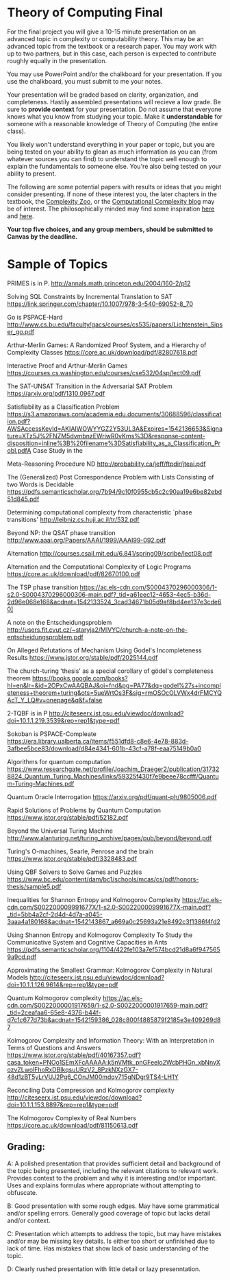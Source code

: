 # Theory of Computing Final

For the final project you will give a 10-15 minute presentation on an advanced topic in complexity or computability theory. This may be an advanced topic from the textbook or a research paper.  You may work with up to two partners, but in this case, each person is expected to contribute roughly equally in the presentation.  

You may use PowerPoint and/or the chalkboard for your presentation.  If you use the chalkboard, you must submit to me your notes.

Your presentation will be graded based on clarity, organization, and completeness.  Hastily assembled presentations will recieve a low grade.  Be sure to **provide context** for your presentation.  Do not assume that everyone knows what you know from studying your topic.  Make it **understandable** for someone with a reasonable knowledge of Theory of Computing (the entire class).  

You likely won't understand everything in your paper or topic, but you are being tested on your ability to glean as much information as you can (from whatever sources you can find) to understand the topic well enough to explain the fundamentals to someone else.  You're also being tested on your ability to present.



The following are some potential papers with results or ideas that you might consider presenting.  If none of these interest you, the later chapters in the textbook, the [Complexity Zoo](https://complexityzoo.uwaterloo.ca/Complexity_Zoo), or the [Computational Complexity blog](https://blog.computationalcomplexity.org) may be of interest.  The philosophically minded may find some inspiration [here](https://plato.stanford.edu/entries/goedel-incompleteness/#GdeArgAgaMec) and [here](https://plato.stanford.edu/entries/turing/).

**Your top five choices, and any group members, should be submitted to Canvas by the deadline.**

# Sample of Topics

PRIMES is in P. http://annals.math.princeton.edu/2004/160-2/p12

Solving SQL Constraints by Incremental Translation to SAT https://link.springer.com/chapter/10.1007/978-3-540-69052-8_70

Go is PSPACE-Hard http://www.cs.bu.edu/faculty/gacs/courses/cs535/papers/Lichtenstein_Sipser_go.pdf

Arthur-Merlin Games: A Randomized Proof System, and a Hierarchy of Complexity Classes https://core.ac.uk/download/pdf/82807618.pdf

Interactive Proof and Arthur-Merlin Games https://courses.cs.washington.edu/courses/cse532/04sp/lect09.pdf

The SAT-UNSAT Transition in the Adversarial SAT Problem https://arxiv.org/pdf/1310.0967.pdf

Satisfiability as a Classification Problem https://s3.amazonaws.com/academia.edu.documents/30688596/classification.pdf?AWSAccessKeyId=AKIAIWOWYYGZ2Y53UL3A&Expires=1542136653&Signature=XTz5J%2FNZM5dvmbnzEWriwR0vKms%3D&response-content-disposition=inline%3B%20filename%3DSatisfiability_as_a_Classification_Probl.pdfA Case Study in the 

Meta-Reasoning Procedure ND http://probability.ca/jeff/ftpdir/jteai.pdf

The (Generalized) Post Correspondence Problem with Lists Consisting of two Words is Decidable https://pdfs.semanticscholar.org/7b94/9c10f0955cb5c2c90aa19e6be82ebd51d845.pdf

Determining computational complexity from characteristic `phase transitions' http://leibniz.cs.huji.ac.il/tr/532.pdf

Beyond NP: the QSAT phase transition http://www.aaai.org/Papers/AAAI/1999/AAAI99-092.pdf

Alternation http://courses.csail.mit.edu/6.841/spring09/scribe/lect08.pdf

Alternation and the Computational Complexity of Logic Programs https://core.ac.uk/download/pdf/82670100.pdf

The TSP phase transition https://ac.els-cdn.com/S0004370296000306/1-s2.0-S0004370296000306-main.pdf?_tid=a61eec12-4653-4ec5-b36d-2d96e068e168&acdnat=1542133524_3cad34671b05d9af8bd4ee137e3cde60]

A note on the Entscheidungsproblem http://users.fit.cvut.cz/~staryja2/MIVYC/church-a-note-on-the-entscheidungsproblem.pdf

On Alleged Refutations of Mechanism Using Godel's Incompleteness Results https://www.jstor.org/stable/pdf/2025144.pdf

The church-turing 'thesis' as a special corollary of gödel's completeness theorem https://books.google.com/books?hl=en&lr=&id=2OPxCwAAQBAJ&oi=fnd&pg=PA77&dq=godel%27s+incompleteness+theorem+turing&ots=5ueWrtOs3F&sig=rmOSOcOLVWx4drFMCYQAcT_Y_LQ#v=onepage&q&f=false

2-TQBF is in P http://citeseerx.ist.psu.edu/viewdoc/download?doi=10.1.1.219.3539&rep=rep1&type=pdf

Sokoban is PSPACE-Compleate https://era.library.ualberta.ca/items/f551dfd8-c8e6-4e78-883d-3afbee5bce83/download/d84e4341-601b-43cf-a78f-eaa75149b0a0

Algorithms for quantum computation https://www.researchgate.net/profile/Joachim_Draeger2/publication/317328824_Quantum_Turing_Machines/links/59325f430f7e9beee78ccfff/Quantum-Turing-Machines.pdf

Quantum Oracle Interrogation https://arxiv.org/pdf/quant-ph/9805006.pdf

Rapid Solutions of Problems by Quantum Computation https://www.jstor.org/stable/pdf/52182.pdf

Beyond the Universal Turing Machine http://www.alanturing.net/turing_archive/pages/pub/beyond/beyond.pdf

Turing's O-machines, Searle, Penrose and the brain https://www.jstor.org/stable/pdf/3328483.pdf

Using QBF Solvers to Solve Games and Puzzles https://www.bc.edu/content/dam/bc1/schools/mcas/cs/pdf/honors-thesis/sample5.pdf

Inequalities for Shannon Entropy and Kolmogorov Complexity https://ac.els-cdn.com/S002200009991677X/1-s2.0-S002200009991677X-main.pdf?_tid=5bb4a2cf-2d4d-4d7a-a045-3aaa4a180168&acdnat=1542143867_a669a0c25693a21e8492c3f1386f4fd2

Using Shannon Entropy and Kolmogorov Complexity To Study the Communicative System and Cognitive Capacities in Ants https://pdfs.semanticscholar.org/1104/422fe103a7ef574bcd21d8a6f9475659a9cd.pdf

Approximating the Smallest Grammar: Kolmogorov Complexity in Natural Models http://citeseerx.ist.psu.edu/viewdoc/download?doi=10.1.1.126.9614&rep=rep1&type=pdf

Quantum Kolmogorov complexity https://ac.els-cdn.com/S0022000001917659/1-s2.0-S0022000001917659-main.pdf?_tid=2ceafaa6-65e8-4376-b44f-d7c1c677d73b&acdnat=1542159386_028c800f4885879f2185e3e409269d87

Kolmogorov Complexity and Information Theory: With an Interpretation in Terms of Questions and Answers https://www.jstor.org/stable/pdf/40167357.pdf?casa_token=PNOo1SEmXFcAAAAA:k5nVMtk_pnGFeelo2WcbPHGn_xbNnyXozvZLwolFhoRxDBIkqsuURzV2_8PzkNXzGX7-48d1zBT5yLrVUJ2Pg6_COnJM00mdqv715gNDgr9TS4-LH1Y

Reconciling Data Compression and Kolmogorov complexity http://citeseerx.ist.psu.edu/viewdoc/download?doi=10.1.1.153.8897&rep=rep1&type=pdf

The Kolmogorov Complexity of Real Numbers https://core.ac.uk/download/pdf/81150613.pdf

## Grading:

A: A polished presentation that provides sufficient detail and background of the topic being presented, including the relevant citations to relevant work.  Provides context to the problem and why it is interesting and/or important.  Uses and explains formulas where appropriate without attempting to obfuscate.

B: Good presentation with some rough edges.  May have some grammatical and/or spelling errors.  Generally good coverage of topic but lacks detail and/or context.

C: Presentation which attempts to address the topic, but may have mistakes and/or may be missing key details.  Is either too short or unfinished due to lack of time.  Has mistakes that show lack of basic understanding of the topic.

D: Clearly rushed presentation with little detail or lazy presenntation.
